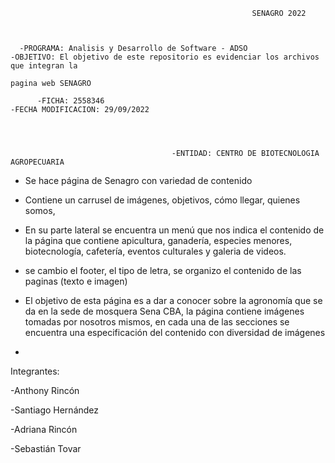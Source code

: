  
                                                          SENAGRO 2022

    
     
      -PROGRAMA: Analisis y Desarrollo de Software - ADSO                    -OBJETIVO: El objetivo de este repositorio es evidenciar los archivos que integran la 
                                                                                pagina web SENAGRO                                                                                
            
          -FICHA: 2558346                                                      -FECHA MODIFICACION: 29/09/2022
          
          
          
   
                                        -ENTIDAD: CENTRO DE BIOTECNOLOGIA AGROPECUARIA    
                                                   
         

- Se hace página de Senagro con variedad de contenido
- Contiene un carrusel de imágenes, objetivos,  cómo llegar, quienes somos, 
- En su parte lateral se encuentra un menú que nos indica el contenido de la página que contiene apicultura, ganadería, especies menores, biotecnología, cafetería, eventos culturales y galeria de videos.
- se cambio el footer, el tipo de letra, se organizo el contenido de las paginas (texto e imagen) 

- El objetivo de esta página es a dar a conocer sobre la agronomía que se da en la sede de mosquera Sena CBA, la página contiene imágenes tomadas por nosotros mismos, en cada una de las secciones se encuentra una especificación del contenido con diversidad de imágenes 
- 


Integrantes:



-Anthony Rincón 

-Santiago Hernández

-Adriana Rincón

-Sebastián Tovar
